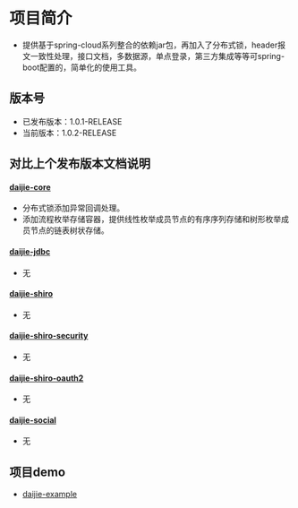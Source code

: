 # 项目简介
* 提供基于spring-cloud系列整合的依赖jar包，再加入了分布式锁，header报文一致性处理，接口文档，多数据源，单点登录，第三方集成等等可spring-boot配置的，简单化的使用工具。
## 版本号
* 已发布版本：1.0.1-RELEASE
* 当前版本：1.0.2-RELEASE
## 对比上个发布版本文档说明 
#### [daijie-core](https://github.com/daijiejay/daijie/tree/master/daijie-core)
* 分布式锁添加异常回调处理。
* 添加流程枚举存储容器，提供线性枚举成员节点的有序序列存储和树形枚举成员节点的链表树状存储。
#### [daijie-jdbc](https://github.com/daijiejay/daijie/tree/master/daijie-jdbc)
* 无
#### [daijie-shiro](https://github.com/daijiejay/daijie/tree/master/daijie-shiro)
* 无
#### [daijie-shiro-security](https://github.com/daijiejay/daijie/tree/master/daijie-shiro-security)
* 无
#### [daijie-shiro-oauth2](https://github.com/daijiejay/daijie/tree/master/daijie-shiro-oauth2)
* 无
#### [daijie-social](https://github.com/daijiejay/daijie/tree/master/daijie-social)
* 无
## 项目demo
* [daijie-example](https://github.com/daijiejay/daijie-example "demo")
